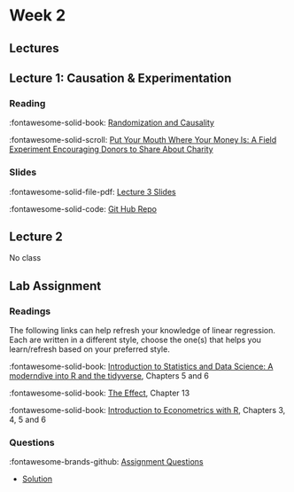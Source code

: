 # Week 2

## Lectures

## Lecture 1: Causation & Experimentation

### Reading

:fontawesome-solid-book: [Randomization and Causality][rc-nw]

:fontawesome-solid-scroll: [Put Your Mouth Where Your Money Is: A Field Experiment Encouraging Donors to Share About Charity][charity]

### Slides

:fontawesome-solid-file-pdf: [Lecture 3 Slides][l03-instructor]

<!-- * As taught - [less blank slides][l03-instructor] -->

:fontawesome-solid-code: [Git Hub Repo][l03-code]

<!-- * [Code "Solutions"][l03-code-instructor] -->


## Lecture 2

No class

## Lab Assignment

### Readings

The following links can help refresh your knowledge of linear regression. 
Each are written in a different style, choose the one(s) that helps you learn/refresh  based on your preferred style.

:fontawesome-solid-book: [Introduction to Statistics and Data Science: A moderndive into R and the tidyverse][nw-stats], Chapters 5 and 6

:fontawesome-solid-book: [The Effect][the-effect], Chapter 13

:fontawesome-solid-book: [Introduction to Econometrics with R][scipo-metrics], Chapters 3, 4, 5 and 6

### Questions
:fontawesome-brands-github: [Assignment Questions][assignment]

* [Solution][solution]


[l03-student]: ../assets/lectures/week-03/l03_randomized_student.pdf
[l03-instructor]: ../assets/lectures/week-02/l03_randomized.pdf
[l03-code]: https://github.com/tisem-digital-marketing/smwa-causation-code
[l03-code-instructor]: https://github.com/tisem-digital-marketing/smwa-causation-code/tree/instructor

[rc-nw]: https://nulib.github.io/moderndive_book/7-causality.html
[charity]: https://doi.org/10.1287/mksc.2023.1450

[assignment]: https://github.com/tisem-digital-marketing/smwa-lab-regression
[solution]: ../assets/lectures/week-02/lab-regression_solution.html

[nw-stats]: https://nulib.github.io/moderndive_book/index.html
[the-effect]: https://theeffectbook.net/
[scipo-metrics]: https://scpoecon.github.io/ScPoEconometrics/